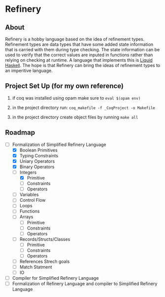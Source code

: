 # Refinery

## About

Refinery is a hobby language based on the idea of refinement types. Refinement types are data types that have some added state information that is carried with them during type checking. The state information can be used to verify that the correct values are inputed in functions rather than relying on checking at runtime. A language that implements this is [Liquid Haskell](https://ucsd-progsys.github.io/liquidhaskell/). The hope is that Refinery can bring the ideas of refinement types to an imperitive language.

## Project Set Up (for my own reference)

1) if coq was installed using opam make sure to 
    ``` eval $(opam env) ```

2) in the project directory run:
    ```coq_makefile -f _CoqProject -o Makefile```

3) in the project directory create object files by running
    ```make all```

## Roadmap

- [ ] Formalization of Simplified Refinery Language 
  - [x] Boolean Primitives
  - [x] Typing Constraints
  - [x] Uniary Operators
  - [x] Binary Operators
  - [ ] Integers
    - [x] Primitive
    - [ ] Constraints
    - [ ] Operators
  - [ ] Variables
  - [ ] Control Flow
  - [ ] Loops
  - [ ] Functions
  - [ ] Arrays
    - [ ] Primitive
    - [ ] Constraints
    - [ ] Operators
  - [ ] Records/Structs/Classes 
    - [ ] Primitive
    - [ ] Constraints
    - [ ] Operators
  - [ ] References
  Strech goals
  - [ ] Match Statment
  - [ ] IO

- [ ] Compiler for Simplified Refinery Language
- [ ] Formalization of Refinery Language and compiler to Simplified Refinery Language 